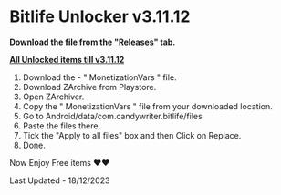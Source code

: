 # Bitlife Unlocker v3.11.12

**Download the file from the ["Releases"](https://github.com/zeropse/bitlife-unlocker/releases/tag/3.11.12) tab.**

**<ins>All Unlocked items till v3.11.12</ins>**

1. Download the - " MonetizationVars " file.
2. Download ZArchive from Playstore.
3. Open ZArchiver.
4. Copy the " MonetizationVars " file from your downloaded location.
5. Go to Android/data/com.candywriter.bitlife/files
6. Paste the files there.
7. Tick the "Apply to all files" box and then Click on Replace.
8. Done.

Now Enjoy Free items ❤️❤️


Last Updated - 18/12/2023